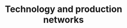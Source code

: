 ---
title: 'Technology and production networks'
description: 'Quantify technologies and their interactions'
explanation: 'Technology is central to understand production processes. This research area studies technology and its sole in production networks from different perspectives. A part of this work (with [Hardik Rajpal](https://www.imperial.ac.uk/people/h.rajpal15)) develops information-theory methods to measure how sophisticated technologies are. Another part (with [Tuong Vu](https://www.turing.ac.uk/people/research-associates/tuong-m-vu)) builds models of production networks that are agnostic of particular types of technologies in terms of needing to specify production functions to make them solvable. This is a growing work stream so more publications will be posted soon.'
cover: '/images/research_tech.webp'
research:
- tech-synergy
---